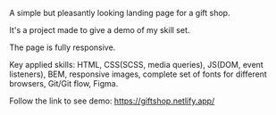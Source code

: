A simple but pleasantly looking landing page for a gift shop.

It's a project made to give a demo of my skill set.

The page is fully responsive.

Key applied skills: HTML, CSS(SCSS, media queries), JS(DOM, event listeners), BEM, responsive images, complete set of fonts for different browsers, Git/Git flow, Figma.

Follow the link to see demo: https://giftshop.netlify.app/
